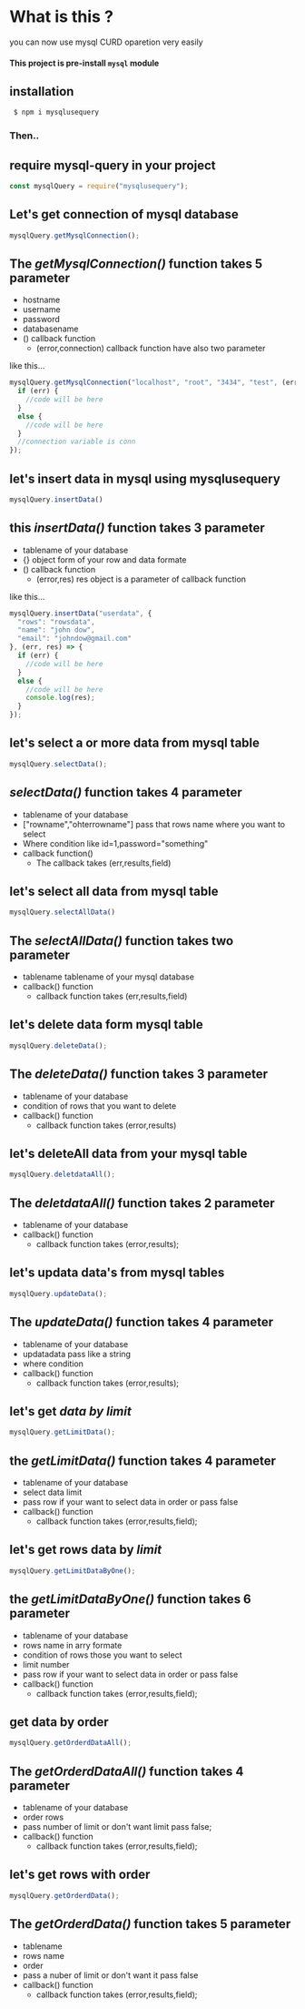 # What is this ?

you can now use mysql CURD oparetion very easily

#### This project is pre-install `mysql` module

## installation

```bash
 $ npm i mysqlusequery
```
 
### Then..

## require mysql-query in your project

```javascript
const mysqlQuery = require("mysqlusequery");
```
## Let's get connection of mysql database

```javascript
mysqlQuery.getMysqlConnection();
```

## The _getMysqlConnection()_  function takes 5 parameter

* hostname
* username
* password
* databasename
* () callback function
  * (error,connection) callback function have also two parameter

like this...

```javascript
mysqlQuery.getMysqlConnection("localhost", "root", "3434", "test", (err, conn) => {
  if (err) {
    //code will be here
  }
  else {
    //code will be here
  }
  //connection variable is conn
});
```
## let's insert data in mysql using mysqlusequery

```javascript
mysqlQuery.insertData()
```

## this _insertData()_  function takes 3 parameter

* tablename of your database
* {} object form of your row and data formate
* () callback function
  * (error,res) res object is a parameter of callback function
 
like this...

```javascript
mysqlQuery.insertData("userdata", {
  "rows": "rowsdata",
  "name": "john dow",
  "email": "johndow@gmail.com"
}, (err, res) => {
  if (err) {
    //code will be here
  }
  else {
    //code will be here 
    console.log(res);
  }
});
```
## let's select a or more data from mysql table

```javascript
mysqlQuery.selectData();
```
## _selectData()_ function takes 4 parameter

* tablename of your database
* ["rowname","ohterrowname"] pass that rows name where you want to select
* Where condition like id=1,password="something"
* callback function()
  * The callback takes (err,results,field)

## let's select all data from mysql table

```javascript
mysqlQuery.selectAllData()
```

## The _selectAllData()_ function takes two parameter
* tablename tablename of your mysql database
* callback() function
  * callback function takes (err,results,field) 

## let's delete data form mysql table

```javascript
mysqlQuery.deleteData();
```

## The _deleteData()_ function takes 3 parameter

* tablename of your database
* condition of rows that you want to delete
* callback() function
  * callback function takes (error,results) 

## let's deleteAll data from your mysql table

```javascript
mysqlQuery.deletdataAll();
```

## The _deletdataAll()_ function takes 2 parameter
* tablename of your database
* callback() function
  * callback function takes (error,results);

## let's updata data's from mysql tables

``` javascript
mysqlQuery.updateData();
```
## The _updateData()_ function takes 4 parameter

* tablename of your database
* updatadata pass like a string 
* where condition
* callback() function
  * callback function takes (error,results);

## let's get _data by limit_ 

```javascript
mysqlQuery.getLimitData();
```
## the _getLimitData()_ function takes 4 parameter

* tablename of your database
* select data limit 
* pass row if your want to select data in order or pass false
* callback() function
  * callback function takes (error,results,field);

## let's get rows  data by _limit_ 

```javascript
mysqlQuery.getLimitDataByOne();
```

## the _getLimitDataByOne()_ function takes 6 parameter

* tablename of your database
* rows name in arry formate
* condition of rows those you want to select
* limit number
* pass row if your want to select data in order or pass false
* callback() function
  * callback function takes (error,results,field);

## get data by order 

```javascript
mysqlQuery.getOrderdDataAll();
```

## The _getOrderdDataAll()_ function takes 4 parameter

* tablename of your database
* order rows
* pass number of limit or don't want limit pass false;
* callback() function
  * callback function takes (error,results,field);

## let's get rows with order

```javascript
mysqlQuery.getOrderdData();
```
## The _getOrderdData()_ function takes 5 parameter

* tablename
* rows name
* order
* pass a nuber of limit or don't want it pass false
* callback() function
   * callback function takes (error,results,field);
